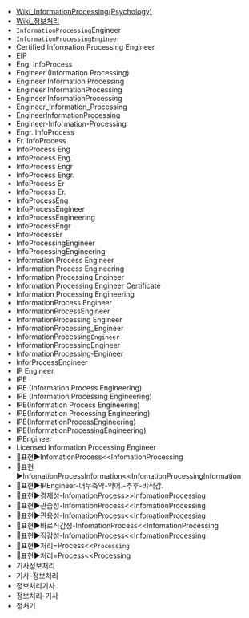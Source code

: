 ﻿- [Wiki_InformationProcessing(Psychology)](https://en.wikipedia.org/wiki/Information_processing_(psychology))
- [Wiki_정보처리](https://ko.wikipedia.org/wiki/%EC%A0%95%EB%B3%B4_%EC%B2%98%EB%A6%AC)
- `InformationProcessing`Engineer
- `InformationProcessingEngineer`
- Certified Information Processing Engineer
- EIP
- Eng. InfoProcess
- Engineer (Information Processing)
- Engineer Information Processing
- Engineer InformationProcessing
- Engineer InformationProcessing
- Engineer_Information_Processing
- EngineerInformationProcessing
- Engineer-Information-Processing
- Engr. InfoProcess
- Er. InfoProcess
- InfoProcess Eng
- InfoProcess Eng.
- InfoProcess Engr
- InfoProcess Engr.
- InfoProcess Er
- InfoProcess Er.
- InfoProcessEng
- InfoProcessEngineer
- InfoProcessEngineering
- InfoProcessEngr
- InfoProcessEr
- InfoProcessingEngineer
- InfoProcessingEngineering
- Information Process Engineer
- Information Process Engineering
- Information Processing Engineer
- Information Processing Engineer Certificate
- Information Processing Engineering
- InformationProcess Engineer
- InformationProcessEngineer
- InformationProcessing Engineer
- InformationProcessing_Engineer
- InformationProcessing`Engineer`
- InformationProcessingEngineer
- InformationProcessing-Engineer
- InforProcessEngineer
- IP Engineer
- IPE
- IPE (Information Process Engineering)
- IPE (Information Processing Engineering)
- IPE(Information Process Engineering)
- IPE(Information Processing Engineering)
- IPE(InformationProcessEngineering)
- IPE(InformationProcessingEngineering)
- IPEngineer
- Licensed Information Processing Engineer
- 📌표현▶️InfomationProcess<<InfomationProcessing
- 📌표현▶️InfomationProcessInformation<<InfomationProcessingInformation
- 📌표현▶️IPEngineer-너무축약-약어.-추후-비직감.
- 📌표현▶️경제성-InfomationProcess>>InfomationProcessing
- 📌표현▶️관습성-InfomationProcess<<InfomationProcessing
- 📌표현▶️관용성-InfomationProcess<<InfomationProcessing
- 📌표현▶️바로직감성-InfomationProcess<<InfomationProcessing
- 📌표현▶️직감성-InfomationProcess<<InfomationProcessing
- 📌표현▶️처리=Process<<`Processing`
- 📌표현▶️처리=Process<<Processing
- 기사정보처리
- 기사-정보처리
- 정보처리기사
- 정보처리-기사
- 정처기
